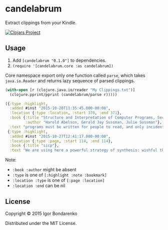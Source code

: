 # candelabrum

Extract clippings from your Kindle.

[![Clojars Project](http://clojars.org/candelabrum/latest-version.svg)](http://clojars.org/candelabrum)

## Usage

1. Add `[candelabrum "0.1.0"]` to dependencies.
2. `(require '[candelabrum.core :as candelabrum])`

Core namespace export only one function called `parse`, which takes
`java.io.Reader` and returns lazy sequence of parsed clippings.

```clojure
(with-open [r (clojure.java.io/reader "My Clippings.txt")]
  (clojure.pprint/pprint (candelabrum/parse r)))))

({:type :highlight,
  :added #inst "2015-10-20T11:35:45.000-00:00",
  :location {:type :location, :start 370, :end 371},
  :book {:title "Structure and Interpretation of Computer Programs, Second Edition",
         :author "Harold Abelson, Gerald Jay Sussman, Julie Sussman"},
  :text "programs must be written for people to read, and only incidentally for machines to execute."}
 {:type :highlight,
  :added #inst "2015-10-27T12:41:17.000-00:00",
  :location {:type :page, :start 114, :end 114},
  :book {:title "sicp"},
  :text "We are using here a powerful strategy of synthesis: wishful thinking"})
```

Note:

- `:book :author` might be absent
- `:type` is one of `[:highlight :note :bookmark]`
- `:location :type` is one of `[:page :location]`
- `:location :end` can be nil


## License

Copyright © 2015 Igor Bondarenko

Distributed under the MIT License.
